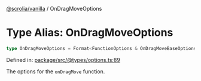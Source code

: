 [@scrolia/vanilla](../README.md) / OnDragMoveOptions

# Type Alias: OnDragMoveOptions

```ts
type OnDragMoveOptions = Format<FunctionOptions & OnDragMoveBaseOptions>;
```

Defined in: [package/src/@types/options.ts:89](https://github.com/scrolia/vanilla/blob/c47359c5a19f69d6a4fe4e7fb520642ec24545b4/package/src/@types/options.ts#L89)

The options for the `onDragMove` function.
